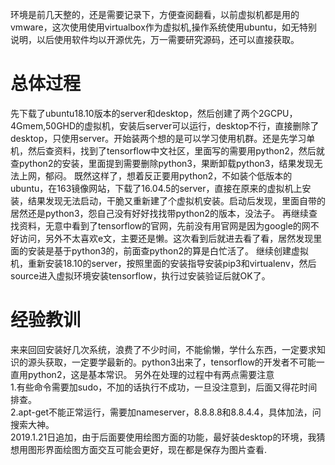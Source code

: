 ﻿---
categories: [深度学习]
tags: [virtual box, ubuntu, python3, pip3, virtualenv, tensorflow]
---
环境是前几天整的，还是需要记录下，方便查阅翻看，以前虚拟机都是用的vmware，这次使用使用virtualbox作为虚拟机,操作系统使用ubuntu，如无特别说明，以后使用软件均以开源优先，万一需要研究源码，还可以直接获取。
# 总体过程
先下载了ubuntu18.10版本的server和desktop，然后创建了两个2GCPU，4Gmem,50GHD的虚拟机，安装后server可以运行，desktop不行，直接删除了desktop，只使用server。开始装两个想的是可以学习使用机群。还是先学习单机，然后查资料，找到了tensorflow中文社区，里面写的需要用python2，然后就查python2的安装，里面提到需要删除python3，果断卸载python3，结果发现无法上网，郁闷。
既然这样了，想着反正要用python2，不如装个低版本的ubuntu，在163镜像网站，下载了16.04.5的server，直接在原来的虚拟机上安装，结果发现无法启动，干脆又重新建了个虚拟机安装。启动后发现，里面自带的居然还是python3，怨自己没有好好找找带python2的版本，没法子。
再继续查找资料，无意中看到了tensorflow的官网，先前没有用官网是因为google的网不好访问，另外不太喜欢e文，主要还是懒。这次看到后就进去看了看，居然发现里面的安装是基于python3的，前面查python2的算是白忙活了。
继续创建虚拟机，重新安装18.10的server，按照里面的安装指导安装pip3和virtualenv，然后source进入虚拟环境安装tensorflow，执行过安装验证后就OK了。
# 经验教训
来来回回安装好几次系统，浪费了不少时间，不能偷懒，学什么东西，一定要求知识的源头获取，一定要学最新的。python3出来了，tensorflow的开发者不可能一直用python2，这是基本常识。
另外在处理的过程中有两点需要注意  
1.有些命令需要加sudo，不加的话执行不成功，一旦没注意到，后面又得花时间排查。  
2.apt-get不能正常运行，需要加nameserver，8.8.8.8和8.8.4.4，具体加法，问搜索大神。  
2019.1.21日追加，由于后面要使用绘图方面的功能，最好装desktop的环境，我猜想用图形界面绘图方面交互可能会更好，现在都是保存为图片查看.